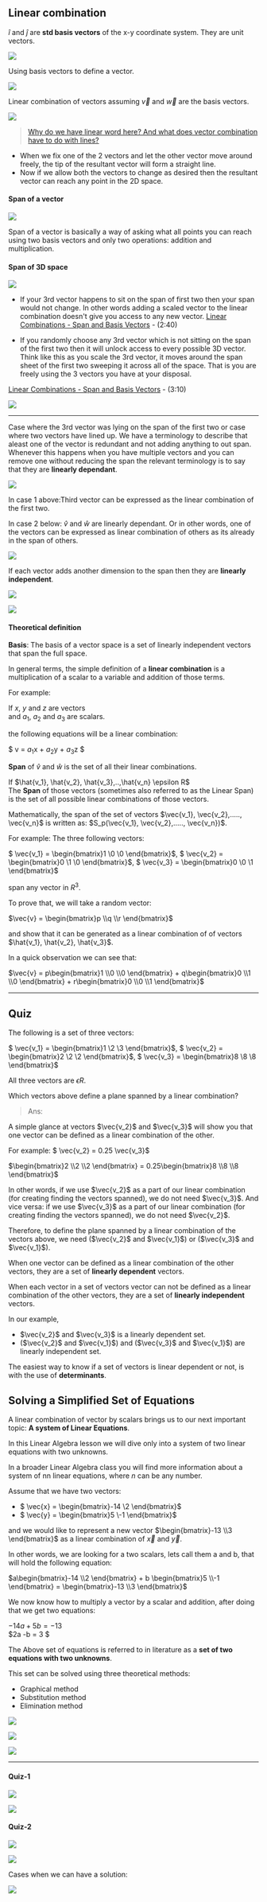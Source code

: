 ## Linear combination

$\hat{i}$ and $\hat{j}$ are __std basis vectors__ of the x-y coordinate system. They are unit vectors.

![](images/10.PNG)

Using basis vectors to define a vector.

![](images/11.PNG)


Linear combination of vectors assuming $\vec{v}$ and $\vec{w}$ are the basis vectors.

![](images/12.PNG)

> [Why do we have linear word here? And what does vector combination have to do with lines?](https://youtu.be/fmal7UE7dEE)  
- When we fix one of the 2 vectors and let the other vector move around freely, the tip of the resultant vector will form a straight line.
- Now if we allow both the vectors to change as desired then the resultant vector can reach any point in the 2D space.

#### __Span of a vector__

![](images/13.PNG)

Span of a vector is basically a way of asking what all points you can reach using two basis vectors and only two operations: addition and multiplication.

#### Span of 3D space

![](images/14.PNG)

- If your 3rd vector happens to sit on the span of first two then your span would not change. In other words adding a scaled vector to the linear combination doesn't give you access to any new vector.
  [Linear Combinations - Span and Basis Vectors](https://youtu.be/RsKJNDTb8nw) - (2:40)

- If you randomly choose any 3rd vector which is not sitting on the span of the first two then it will unlock access to every possible 3D vector.  Think like this as you scale the 3rd vector, it moves around the span sheet of the first two sweeping it across all of the space. That is you are freely using the 3 vectors you have at your disposal.   

[Linear Combinations - Span and Basis Vectors](https://youtu.be/RsKJNDTb8nw) - (3:10)

![](images/15.PNG)

***

Case where the 3rd vector was lying on the span of the first two or case where two vectors have lined up. We have a terminology to describe that aleast one of the vector is redundant and not adding anything to out span. Whenever this happens when you have multiple vectors and you can remove one without reducing the span the relevant terminology is to say that they are __linearly dependant__.

![](images/16.PNG)

In case 1 above:Third vector can be expressed as the linear combination of the first two.

In case 2 below: $\hat{v}$ and $\hat{w}$ are linearly dependant. Or in other words, one of the vectors can be expressed as linear combination of others as its already in the span of others.

![](images/17.PNG)

If each vector adds another dimension to the span then they are __linearly independent__.

![](images/18.PNG)

![](images/19.PNG)

#### Theoretical definition  

 __Basis__: The basis of a vector space is a set of linearly independent vectors that span the full space.

In general terms, the simple definition of a __linear combination__ is a multiplication of a scalar to a variable and addition of those terms.

For example:

If _x_, _y_ and _z_ are vectors  
and $a_1$, $a_2$ and $a_3$ are scalars. 

the following equations will be a linear combination:

$ v =  $a_1$x + $a_2$y + $a_3$z   $


__Span__ of $\hat{v}$ and $\hat{w}$ is the set of all their linear combinations.

If $\hat{v_1}, \hat{v_2}, \hat{v_3},..,\hat{v_n} \epsilon R$  
The __Span__ of those vectors (sometimes also referred to as the Linear Span) is the set of all possible linear combinations of those vectors.

Mathematically, the span of the set of vectors $\vec{v_1}, \vec{v_2},....., \vec{v_n}$ is written as:  $S_p(\vec{v_1}, \vec{v_2},....., \vec{v_n})$.

For example:
The three following vectors:

$ \vec{v_1} = \begin{bmatrix}1 \\0 \\0 \end{bmatrix}$,
$ \vec{v_2} = \begin{bmatrix}0 \\1 \\0 \end{bmatrix}$,
$ \vec{v_3} = \begin{bmatrix}0 \\0 \\1 \end{bmatrix}$

span any vector in $R^3$.

To prove that, we will take a random vector:

$\vec{v} = \begin{bmatrix}p \\q \\r \end{bmatrix}$

and show that it can be generated as a linear combination of of vectors $\hat{v_1}, \hat{v_2}, \hat{v_3}$.

In a quick observation we can see that:

$\vec{v} = p\begin{bmatrix}1 \\0 \\0 \end{bmatrix} +  q\begin{bmatrix}0 \\1 \\0 \end{bmatrix} +  r\begin{bmatrix}0 \\0 \\1 \end{bmatrix}$

***
## Quiz

The following is a set of three vectors:

$ \vec{v_1} = \begin{bmatrix}1 \\2 \\3 \end{bmatrix}$,
$ \vec{v_2} = \begin{bmatrix}2 \\2 \\2 \end{bmatrix}$,
$ \vec{v_3} = \begin{bmatrix}8 \\8 \\8 \end{bmatrix}$

All three vectors are $\epsilon R$.

Which vectors above define a plane spanned by a linear combination?

> Ans:

A simple glance at vectors $\vec{v_2}$ and $\vec{v_3}$ will show you that one vector can be defined as a linear combination of the other.

For example:
$ \vec{v_2} = 0.25 \vec{v_3}$

$\begin{bmatrix}2 \\2 \\2 \end{bmatrix} = 0.25\begin{bmatrix}8 \\8 \\8 \end{bmatrix}$

In other words, if we use $\vec{v_2}$ as a part of our linear combination (for creating finding the vectors spanned), we do not need $\vec{v_3}$. And vice versa: if we use $\vec{v_3}$ as a part of our linear combination (for creating finding the vectors spanned), we do not need $\vec{v_2}$.

Therefore, to define the plane spanned by a linear combination of the vectors above, we need ($\vec{v_2}$ and $\vec{v_1}$) or ($\vec{v_3}$ and $\vec{v_1}$).

When one vector can be defined as a linear combination of the other vectors, they are a set of __linearly dependent__ vectors.

When each vector in a set of vectors vector can not be defined as a linear combination of the other vectors, they are a set of __linearly independent__ vectors.

In our example,
- $\vec{v_2}$ and $\vec{v_3}$  is a linearly dependent set.
- ($\vec{v_2}$ and $\vec{v_1}$) and ($\vec{v_3}$ and $\vec{v_1}$) are linearly independent set.

The easiest way to know if a set of vectors is linear dependent or not, is with the use of __determinants__.

## Solving a Simplified Set of Equations
A linear combination of vector by scalars brings us to our next important topic: __A system of Linear Equations__.

In this Linear Algebra lesson we will dive only into a system of two linear equations with two unknowns.

In a broader Linear Algebra class you will find more information about a system of nn linear equations, where _n_ can be any number.

Assume that we have two vectors:

- $ \vec{x} = \begin{bmatrix}-14 \\2 \end{bmatrix}$
- $ \vec{y} = \begin{bmatrix}5 \\-1 \end{bmatrix}$

and we would like to represent a new vector
$\begin{bmatrix}-13 \\3 \end{bmatrix}$ as a linear combination of $\vec{x}$ and $\vec{y}$.

In other words, we are looking for a two scalars, lets call them a and b, that will hold the following equation:

$a\begin{bmatrix}-14 \\2 \end{bmatrix} + b \begin{bmatrix}5 \\-1 \end{bmatrix} = \begin{bmatrix}-13 \\3 \end{bmatrix}$

We now know how to multiply a vector by a scalar and addition, after doing that we get two equations:

$-14a + 5b = -13$  
$2a -b = 3 $

The Above set of equations is referred to in literature as a __set of two equations with two unknowns__.

This set can be solved using three theoretical methods:

- Graphical method
- Substitution method
- Elimination method

![](images/20.PNG)

![](images/21.PNG)

![](images/22.PNG)

***

#### Quiz-1

![](images/23.PNG)

![](images/24.PNG)

#### Quiz-2

![](images/25.PNG)

![](images/26.PNG)

Cases when we can have a solution:

![](images/27.PNG)

